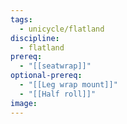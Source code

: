 ```yaml
---
tags:
  - unicycle/flatland
discipline:
  - flatland
prereq:
  - "[[seatwrap]]"
optional-prereq:
  - "[[Leg wrap mount]]"
  - "[[Half roll]]"
image:
---
```


